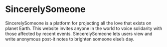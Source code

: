 # SincerelySomeone
SincerelySomeone is a platform for projecting all the love that exists on planet Earth. This website invites anyone in the world to voice solidarity with those affected by recent events. SincerelySomeone lets users view and write anonymous post-it notes to brighten someone else’s day. 
